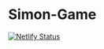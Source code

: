 # Simon-Game 
[![Netlify Status](https://api.netlify.com/api/v1/badges/076e1ca7-1976-4f79-9bd2-2e494bac357f/deploy-status)](https://app.netlify.com/sites/simon-game-aesthetic/deploys)
